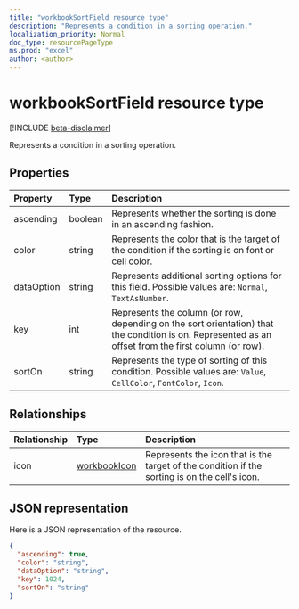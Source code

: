 ```yaml
---
title: "workbookSortField resource type"
description: "Represents a condition in a sorting operation."
localization_priority: Normal
doc_type: resourcePageType
ms.prod: "excel"
author: <author>
---
```


# workbookSortField resource type

[!INCLUDE [beta-disclaimer](../../includes/beta-disclaimer.md)]

Represents a condition in a sorting operation.

## Properties
| Property	   | Type	|Description|
|:---------------|:--------|:----------|
|ascending|boolean|Represents whether the sorting is done in an ascending fashion.|
|color|string|Represents the color that is the target of the condition if the sorting is on font or cell color.|
|dataOption|string|Represents additional sorting options for this field. Possible values are: `Normal`, `TextAsNumber`.|
|key|int|Represents the column (or row, depending on the sort orientation) that the condition is on. Represented as an offset from the first column (or row).|
|sortOn|string|Represents the type of sorting of this condition. Possible values are: `Value`, `CellColor`, `FontColor`, `Icon`.|

## Relationships
| Relationship | Type	|Description|
|:---------------|:--------|:----------|
|icon|[workbookIcon](workbookicon.md)|Represents the icon that is the target of the condition if the sorting is on the cell's icon.|

## JSON representation

Here is a JSON representation of the resource.

<!-- {
  "blockType": "resource",
  "optionalProperties": [

  ],
  "keyProperty": "id",
  "baseType":"microsoft.graph.entity",
  "@odata.type": "microsoft.graph.workbookSortField"
}-->

```json
{
  "ascending": true,
  "color": "string",
  "dataOption": "string",
  "key": 1024,
  "sortOn": "string"
}

```

<!-- uuid: 8fcb5dbc-d5aa-4681-8e31-b001d5168d79
2015-10-25 14:57:30 UTC -->
<!--
{
  "type": "#page.annotation",
  "description": "SortField resource",
  "keywords": "",
  "section": "documentation",
  "tocPath": "",
  "suppressions": []
}
-->
